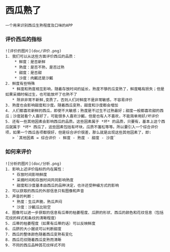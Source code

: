 西瓜熟了
========
    一个用来识别西瓜生熟程度及口味的APP

### 评价西瓜的指标
    ![评价的图片](doc/评价.png)
    1. 我们可以从这些方面评价西瓜的品质：
        * 鲜度：是否新鲜
        * 熟度：是否不熟，是否过熟
        * 甜度：是否甜
        * 沙度：肉瓤还是沙瓤
    2. 鲜度有些特殊
       * 鲜度和熟度相互影响，随着存放时间的延长，熟度不够的瓜变熟了，鲜度略有损失；但是如果采摘时候过生，也可能放坏了也熟不了
       * 除非非常不新鲜,变质了。否则人们对鲜度不是非常敏感，不容易评价
    3. 熟度也会影响甜度和沙度。随着西瓜变熟，甜度和沙度都会增加
    4. 人们都喜欢新鲜的西瓜，即使不大敏感；熟度是不过生不过熟最好；甜度一般都喜欢甜的西瓜；沙度就看个人喜好了，可能很多人喜欢沙瓤，但是也有人不喜欢，不能简单用好/坏评价
    5. 还有一些其他因素会影响西瓜的品质。这些因素属于 *坏* 的品质，只要有，基本上这个西瓜就属于 *坏* 西瓜了，这些因素包括有坏块，瓜质不蓬松等等。所以要引入一个综合评价项，如果一个西瓜各项都很好，但是综合评价很差，那么就是出现这些其他因素了，即:
       > `其他因素 = 综合评价 - 鲜度 - 熟度 - 甜度 - 沙度`
       
### 如何来评价
    ![分析的图片](doc/分析.png)
    1. 影响上述评价指标的内在属性：
       * 存放时间影响鲜度
       * 采摘时间和存放时间共同影响熟度
       * 甜度和沙度基本由西瓜的品种决定，也许还受种植方式的影响
    2. 可以获取的西瓜的外部信息只有图像和声音
    3. 声音的判断：
       * 熟度：生瓜声脆，熟瓜声闷
       * 沙度：沙瓤瓜比较空
    4. 图像可以进一步获取的信息有瓜蒂的枯萎程度、瓜脐的形状、西瓜的颜色和花纹信息（包括花纹的样式和条纹的清晰程度）
    5. 瓜蒂的枯萎程度（如果有瓜蒂的话）可以反映鲜度
    6. 瓜脐的大小据说可以判断甜度
    7. 西瓜的整体颜色随着西瓜变熟有变化
    8. 西瓜花纹随着西瓜变熟而清晰
    9. 不同的西瓜品种其花纹样式不同
